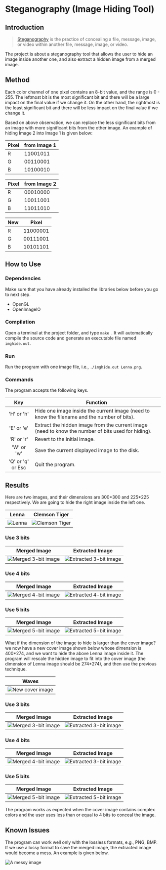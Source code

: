 # Steganography (Image Hiding Tool)

## **Introduction**
> [Steganography][1] is the practice of concealing a file, message, image, or video within another file, message, image, or video.

The project is about a steganography tool that allows the user to hide an image inside another one, and also extract a hidden image from a merged image.

## Method
Each color channel of one pixel contains an 8-bit value, and the range is 0 - 255. The
leftmost bit is the most significant bit and there will be a large impact on the final value if we change it. On the other hand, the rightmost is the least significant bit and there will be less impact on the final value if we change it.

Based on above observation, we can replace the less significant bits from an image with
more significant bits from the other image. An example of hiding Image 2 into Image 1 is
given below:

| Pixel | from Image 1 |
|---------|----------|
| R | 11001011 |
| G | 00110001 |
| B | 10100010 |

| Pixel | from Image 2 |
|---------|----------|
| R | 00010000 |
| G | 10011001 |
| B | 11011010 |

| New | Pixel |
|---------|----------|
| R | 11000001 |
| G | 00111001 |
| B | 10101101 |

## **How to Use**
### **Dependencies**
Make sure that you have already installed the libraries below before you go to next step.
- OpenGL
- OpenImageIO

### **Compilation**
Open a terminal at the project folder, and type `make `. It will automatically compile the source code and generate an executable file named `imghide.out`.

### **Run**
Run the program with one image file, i.e., `./imghide.out Lenna.png`.

### **Commands**
The program accepts the following keys.

| Key | Function |
|:--------:| -------- |
| 'H' or 'h' | Hide one image inside the current image (need to know the filename and the number of bits). |
| 'E' or 'e' | Extract the hidden image from the current image (need to know the number of bits used for hiding). |
| 'R' or 'r' | Revert to the initial image. |
| 'W' or 'w' | Save the current displayed image to the disk. |
| 'Q' or 'q' or Esc | Quit the program. |

## **Results**
Here are two images, and their dimensions are 300\*300 and 225\*225 respectively. We are going to hide the right image inside the left one.

| Lenna | Clemson Tiger |
|-------------|--------|
| ![Lenna](./images/Lenna.png)| ![Clemson Tiger](./images/clemson_tiger.png) |

### **Use 3 bits**

| Merged Image | Extracted Image |
|:------------:|:---------------:|
| ![Merged 3-bit image](./results/test1.png) | ![Extracted 3-bit image](./results/test1-out.png) |

### **Use 4 bits**

| Merged Image | Extracted Image |
|:------------:|:---------------:|
| ![Merged 4-bit image](./results/test2.png) | ![Extracted 4-bit image](./results/test2-out.png) |

### **Use 5 bits**

| Merged Image | Extracted Image |
|:------------:|:---------------:|
| ![Merged 5-bit image](./results/test3.png) | ![Extracted 5-bit image](./results/test3-out.png) |


What if the dimension of the image to hide is larger than the cover image?
we now have a new cover image shown below whose dimension is 400\*274, and we want to hide the above Lenna image inside it. The program will rescale the hidden image to fit into the cover image (the dimension of Lenna image should be 274\*274), and then use the previous technique.

| Waves |
|:-----:|
| ![New cover image](./images/waves.png) |

### **Use 3 bits**

| Merged Image | Extracted Image |
|:------------:|:---------------:|
| ![Merged 3-bit image](./results/test4.png) | ![Extracted 3-bit image](./results/test4-out.png) |

### **Use 4 bits**

| Merged Image | Extracted Image |
|:------------:|:---------------:|
| ![Merged 4-bit image](./results/test5.png) | ![Extracted 3-bit image](./results/test5-out.png) |

### **Use 5 bits**

| Merged Image | Extracted Image |
|:------------:|:---------------:|
| ![Merged 5-bit image](./results/test6.png) | ![Extracted 5-bit image](./results/test6-out.png) |

The program works as expected when the cover image contains complex colors and the user uses less than or equal to 4 bits to conceal the image.


## Known Issues
The program can work well only with the lossless formats, e.g., PNG, BMP. If we use a lossy format to save the merged image, the extracted image would become a mess. An example is given below.

![A messy image](./results/mess.jpg)


[1]: https://en.wikipedia.org/wiki/Steganography
